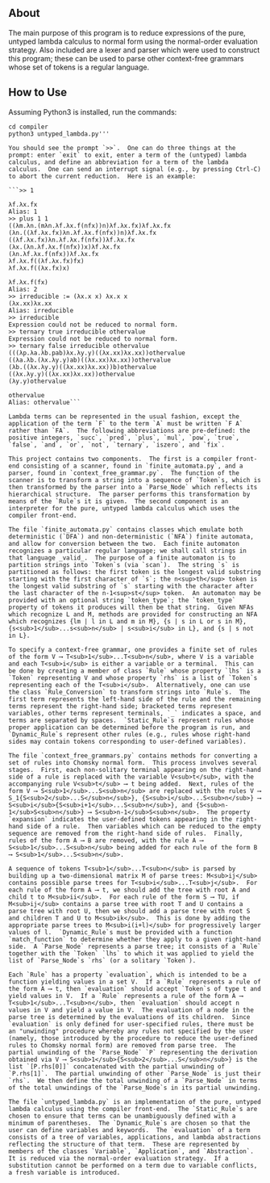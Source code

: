 ## About ##

The main purpose of this program is to reduce expressions of the pure, untyped lambda calculus to normal form using the normal-order evaluation strategy.  Also included are a lexer and parser which were used to construct this program; these can be used to parse other context-free grammars whose set of tokens is a regular language.

## How to Use ##

Assuming Python3 is installed, run the commands:

```git clone https://github.com/vungureanu/compiler.git
cd compiler
python3 untyped_lambda.py'''

You should see the prompt `>>`.  One can do three things at the prompt: enter `exit` to exit, enter a term of the (untyped) lambda calculus, and define an abbreviation for a term of the lambda calculus.  One can send an interrupt signal (e.g., by pressing Ctrl-C) to abort the current reduction.  Here is an example:

```>> 1

λf.λx.fx
Alias: 1
>> plus 1 1
((λm.λn.(mλn.λf.λx.f(nfx))n)λf.λx.fx)λf.λx.fx
(λn.((λf.λx.fx)λn.λf.λx.f(nfx))n)λf.λx.fx
((λf.λx.fx)λn.λf.λx.f(nfx))λf.λx.fx
(λx.(λn.λf.λx.f(nfx))x)λf.λx.fx
(λn.λf.λx.f(nfx))λf.λx.fx
λf.λx.f((λf.λx.fx)fx)
λf.λx.f((λx.fx)x)

λf.λx.f(fx)
Alias: 2
>> irreducible := (λx.x x) λx.x x
(λx.xx)λx.xx
Alias: irreducible
>> irreducible
Expression could not be reduced to normal form.
>> ternary true irreducible othervalue
Expression could not be reduced to normal form.
>> ternary false irreducible othervalue
(((λp.λa.λb.pab)λx.λy.y)((λx.xx)λx.xx))othervalue
((λa.λb.(λx.λy.y)ab)((λx.xx)λx.xx))othervalue
(λb.((λx.λy.y)((λx.xx)λx.xx))b)othervalue
((λx.λy.y)((λx.xx)λx.xx))othervalue
(λy.y)othervalue

othervalue
Alias: othervalue```

Lambda terms can be represented in the usual fashion, except the application of the term `F` to the term `A` must be written `F A` rather than `FA`.  The following abbreviations are pre-defined: the positive integers, `succ`, `pred`, `plus`, `mul`, `pow`, `true`, `false`, `and`, `or`, `not`, `ternary`, `iszero`, and `fix`.

This project contains two components.  The first is a compiler front-end consisting of a scanner, found in `finite_automata.py`, and a parser, found in `context_free_grammar.py`.  The function of the scanner is to transform a string into a sequence of `Token`s, which is then transformed by the parser into a `Parse_Node` which reflects its hierarchical structure.  The parser performs this transformation by means of the `Rule`s it is given.  The second component is an interpreter for the pure, untyped lambda calculus which uses the compiler front-end.

The file `finite_automata.py` contains classes which emulate both deterministic (`DFA`) and non-deterministic (`NFA`) finite automata, and allow for conversion between the two.  Each finite automaton recognizes a particular regular language; we shall call strings in that language _valid_.  The purpose of a finite automaton is to partition strings into `Token`s (via `scan`).  The string `s` is partitioned as follows: the first token is the longest valid substring starting with the first character of `s`; the n<sup>th</sup> token is the longest valid substring of `s` starting with the character after the last character of the n-1<sup>st</sup> token.  An automaton may be provided with an optional string `token_type`; the `token_type` property of tokens it produces will then be that string.  Given NFAs which recognize L and M, methods are provided for constructing an NFA which recognizes {lm | l in L and m in M}, {s | s in L or s in M}, {s<sub>1</sub>...s<sub>n</sub> | s<sub>i</sub> in L}, and {s | s not in L}.

To specify a context-free grammar, one provides a finite set of rules of the form V ⟶ T<sub>1</sub>...T<sub>n</sub>, where V is a variable and each T<sub>i</sub> is either a variable or a terminal.  This can be done by creating a member of class `Rule` whose property `lhs` is a `Token` representing V and whose property `rhs` is a list of `Token`s representing each of the T<sub>i</sub>.  Alternatively, one can use the class `Rule_Conversion` to transform strings into `Rule`s.  The first term represents the left-hand side of the rule and the remaining terms represent the right-hand side; bracketed terms represent variables, other terms represent terminals, `_` indicates a space, and terms are separated by spaces.  `Static_Rule`s represent rules whose proper application can be determined before the program is run, and `Dynamic_Rule`s represent other rules (e.g., rules whose right-hand sides may contain tokens corresponding to user-defined variables). 

The file `context_free_grammars.py` contains methods for converting a set of rules into Chomsky normal form.  This process involves several stages.  First, each non-solitary terminal appearing on the right-hand side of a rule is replaced with the variable V<sub>t</sub>, with the accompanying rule V<sub>t</sub> ⟶ t being added.  Next, rules of the form V ⟶ S<sub>1</sub>...S<sub>n</sub> are replaced with the rules V ⟶ S_1{S<sub>2</sub>...S</sub>n</sub>}, {S<sub>i</sub>...S<sub>n</sub>} ⟶ S<sub>i</sub>{S<sub>i+1</sub>...S<sub>n</sub>}, and {S<sub>n-1</sub>S<sub>n</sub>} ⟶ S<sub>n-1</sub>S<sub>n</sub>.  The property `expansion` indicates the user-defined tokens appearing in the right-hand side of a rule.  Then variables which can be reduced to the empty sequence are removed from the right-hand side of rules.  Finally, rules of the form A ⟶ B are removed, with the rule A ⟶ S<sub>1</sub>...S<sub>n</sub> being added for each rule of the form B ⟶ S<sub>1</sub>...S<sub>n</sub>.

A sequence of tokens T<sub>1</sub>...T<sub>n</sub> is parsed by building up a two-dimensional matrix M of parse trees: M<sub>ij</sub> contains possible parse trees for T<sub>i</sub>...T<sub>j</sub>.  For each rule of the form A ⟶ t, we should add the tree with root A and child t to M<sub>ii</sub>.  For each rule of the form S ⟶ TU, if M<sub>ij</sub> contains a parse tree with root T and U contains a parse tree with root U, then we should add a parse tree with root S and children T and U to M<sub>ik</sub>.  This is done by adding the appropriate parse trees to M<sub>i(i+l)</sub> for progressively larger values of l.  `Dynamic_Rule`s must be provided with a function `match_function` to determine whether they apply to a given right-hand side.  A `Parse_Node` represents a parse tree; it consists of a `Rule` together with the `Token` `lhs` to which it was applied to yield the list of `Parse_Node`s `rhs` (or a solitary `Token`).

Each `Rule` has a property `evaluation`, which is intended to be a function yielding values in a set V.  If a `Rule` represents a rule of the form A ⟶ t, then `evaluation` should accept `Token`s of type t and yield values in V.  If a `Rule` represents a rule of the form A ⟶ T<sub>1</sub>...T<sub>n</sub>, then `evaluation` should accept n values in V and yield a value in V.  The evaluation of a node in the parse tree is determined by the evaluations of its children.  Since `evaluation` is only defined for user-specified rules, there must be an "unwinding" procedure whereby any rules not specified by the user (namely, those introduced by the procedure to reduce the user-defined rules to Chomsky normal form) are removed from parse tree.  The partial unwinding of the `Parse_Node` `P` representing the derivation obtained via V ⟶ S<sub>1</sub>{S<sub>2</sub>...S</sub>n</sub>} is the list `[P.rhs[0]]` concatenated with the partial unwinding of `P.rhs[1]`.  The partial unwinding of other `Parse_Node` is just their `rhs`.  We then define the total unwinding of a `Parse_Node` in terms of the total unwindings of the `Parse_Node`s in its partial unwinding.

The file `untyped_lambda.py` is an implementation of the pure, untyped lambda calculus using the compiler front-end.  The `Static_Rule`s are chosen to ensure that terms can be unambiguously defined with a minimum of parentheses.  The `Dynamic_Rule`s are chosen so that the user can define variables and keywords.  The `evaluation` of a term consists of a tree of variables, applications, and lambda abstractions reflecting the structure of that term.  These are represented by members of the classes `Variable`, `Application`, and `Abstraction`.    It is reduced via the normal-order evaluation strategy.  If a substitution cannot be performed on a term due to variable conflicts, a fresh variable is introduced. 
